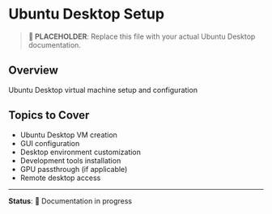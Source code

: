 # Ubuntu Desktop Setup

> **📝 PLACEHOLDER**: Replace this file with your actual Ubuntu Desktop documentation.

## Overview
Ubuntu Desktop virtual machine setup and configuration

## Topics to Cover
- Ubuntu Desktop VM creation
- GUI configuration
- Desktop environment customization
- Development tools installation
- GPU passthrough (if applicable)
- Remote desktop access

---

**Status**: 🚧 Documentation in progress

<!-- DELETE THIS COMMENT BLOCK WHEN ADDING REAL CONTENT:
   This is a placeholder file. When you're ready to add your actual content:
   1. Delete everything in this file
   2. Add your real Ubuntu Desktop documentation
   3. Keep the same filename (README.md)
-->
